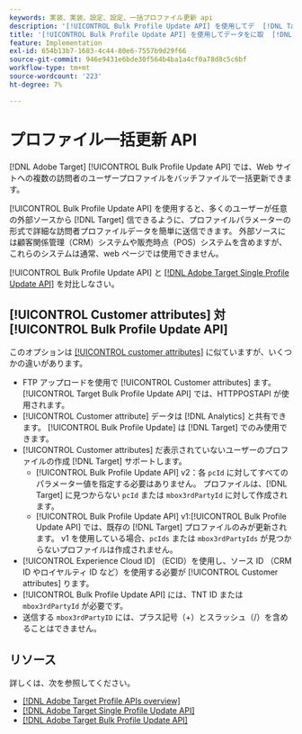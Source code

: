 ```yaml
---
keywords: 実装、実装、設定、設定、一括プロファイル更新 api
description: '[!UICONTROL Bulk Profile Update API] を使用してデ  [!DNL Target]  タをに取り込みます。'
title: '[!UICONTROL Bulk Profile Update API] を使用してデータをに取  [!DNL Target]  込むにはどうすればよいですか？'
feature: Implementation
exl-id: 654b13b7-1683-4c44-80e6-7557b9d29f66
source-git-commit: 946e9431e6bde30f564b4ba1a4cf0a78d8c5c6bf
workflow-type: tm+mt
source-wordcount: '223'
ht-degree: 7%

---
```


# プロファイル一括更新 API

[!DNL Adobe Target] [!UICONTROL Bulk Profile Update API] では、Web サイトへの複数の訪問者のユーザープロファイルをバッチファイルで一括更新できます。

[!UICONTROL Bulk Profile Update API] を使用すると、多くのユーザーが任意の外部ソースから [!DNL Target] 信できるように、プロファイルパラメーターの形式で詳細な訪問者プロファイルデータを簡単に送信できます。 外部ソースには顧客関係管理（CRM）システムや販売時点（POS）システムを含めますが、これらのシステムは通常、web ページでは使用できません。

[!UICONTROL Bulk Profile Update API] と [[!DNL Adobe Target Single Profile Update API]](/help/dev/administer/profile-api/profile-single-api.md) を対比しなさい。

## [!UICONTROL Customer attributes] 対 [!UICONTROL Bulk Profile Update API]

このオプションは [[!UICONTROL customer attributes]](/help/dev/before-implement/methods-to-get-data-into-target/customer-attributes.md) に似ていますが、いくつかの違いがあります。

* FTP アップロードを使用で [!UICONTROL Customer attributes] ます。 [!UICONTROL Target Bulk Profile Update API] では、HTTPPOSTAPI が使用されます。
* [!UICONTROL Customer attribute] データは [!DNL Analytics] と共有できます。 [!UICONTROL Bulk Profile Update] は [!DNL Target] でのみ使用できます。
* [!UICONTROL Customer attributes] だ表示されていないユーザーのプロファイルの作成 [!DNL Target] サポートします。
   * [!UICONTROL Bulk Profile Update API] v2：各 `pcId` に対してすべてのパラメーター値を指定する必要はありません。 プロファイルは、[!DNL Target] に見つからない `pcId` または `mbox3rdPartyId` に対して作成されます。
   * [!UICONTROL Bulk Profile Update API] v1:[!UICONTROL Bulk Profile Update API] では、既存の [!DNL Target] プロファイルのみが更新されます。 v1 を使用している場合、`pcIds` または `mbox3rdPartyIds` が見つからないプロファイルは作成されません。
* [!UICONTROL Experience Cloud ID] （ECID）を使用し、ソース ID （CRM ID やロイヤルティ ID など）を使用する必要が [!UICONTROL Customer attributes] ります。
* [!UICONTROL Bulk Profile Update API] には、TNT ID または `mbox3rdPartyId` が必要です。
* 送信する `mbox3rdPartyID` には、プラス記号（+）とスラッシュ（/）を含めることはできません。

## リソース

詳しくは、次を参照してください。

* [[!DNL Adobe Target Profile APIs overview]](/help/dev/administer/profile-api/profile-api-overview.md)
* [[!DNL Adobe Target Single Profile Update API]](/help/dev/administer/profile-api/profile-single-api.md)
* [[!DNL Adobe Target Bulk Profile Update API]](/help/dev/administer/profile-api/profile-bulk-api.md)